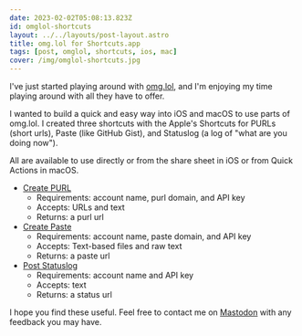 ```yaml
---
date: 2023-02-02T05:08:13.823Z
id: omglol-shortcuts
layout: ../../layouts/post-layout.astro
title: omg.lol for Shortcuts.app
tags: [post, omglol, shortcuts, ios, mac]
cover: /img/omglol-shortcuts.jpg
---
```


I've just started playing around with [omg.lol](https://home.omg.lol/referred-by/melanie), and I'm enjoying my time playing around with all they have to offer.

I wanted to build a quick and easy way into iOS and macOS to use parts of omg.lol. I created three shortcuts with the Apple's Shortcuts for PURLs (short urls), Paste (like GitHub Gist), and Statuslog (a log of "what are you doing now").

All are available to use directly or from the share sheet in iOS or from Quick Actions in macOS.

- [Create PURL](https://www.icloud.com/shortcuts/1376e9a485e24c3ba89f255b29639c35)
	- Requirements: account name, purl domain, and API key
	- Accepts: URLs and text
	- Returns: a purl url
- [Create Paste](https://www.icloud.com/shortcuts/3dc946bef85a4a19814a7479ea2feed1)
	- Requirements: account name, paste domain, and API key
	- Accepts: Text-based files and raw text
	- Returns: a paste url
- [Post Statuslog](https://www.icloud.com/shortcuts/27fcf4bdcb5142dca2df0d884558cd67)
	- Requirements: account name and API key
	- Accepts: text
	- Returns: a status url

I hope you find these useful. Feel free to contact me on [Mastodon](https://nyan.lol/@zicklepop) with any feedback you may have.
